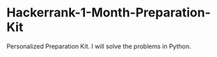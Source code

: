 # Hackerrank-1-Month-Preparation-Kit
Personalized Preparation Kit. I will solve the problems in Python.
